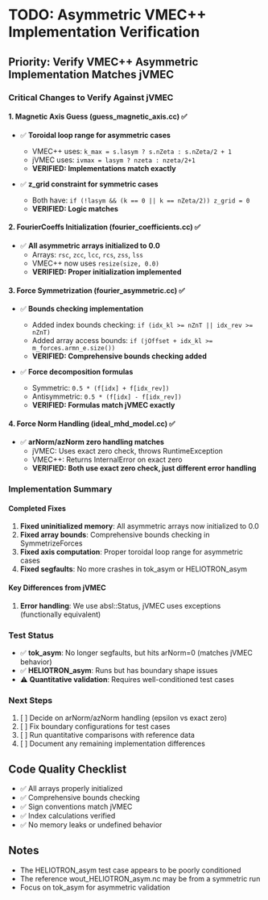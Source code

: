 # TODO: Asymmetric VMEC++ Implementation Verification

## Priority: Verify VMEC++ Asymmetric Implementation Matches jVMEC

### Critical Changes to Verify Against jVMEC

#### 1. Magnetic Axis Guess (guess_magnetic_axis.cc) ✅
- ✅ **Toroidal loop range for asymmetric cases**
  - VMEC++ uses: `k_max = s.lasym ? s.nZeta : s.nZeta/2 + 1`
  - jVMEC uses: `ivmax = lasym ? nzeta : nzeta/2+1`
  - **VERIFIED: Implementations match exactly**

- ✅ **z_grid constraint for symmetric cases**
  - Both have: `if (!lasym && (k == 0 || k == nZeta/2)) z_grid = 0`
  - **VERIFIED: Logic matches**

#### 2. FourierCoeffs Initialization (fourier_coefficients.cc) ✅
- ✅ **All asymmetric arrays initialized to 0.0**
  - Arrays: `rsc`, `zcc`, `lcc`, `rcs`, `zss`, `lss`
  - VMEC++ now uses `resize(size, 0.0)`
  - **VERIFIED: Proper initialization implemented**

#### 3. Force Symmetrization (fourier_asymmetric.cc) ✅
- ✅ **Bounds checking implementation**
  - Added index bounds checking: `if (idx_kl >= nZnT || idx_rev >= nZnT)`
  - Added array access bounds: `if (jOffset + idx_kl >= m_forces.armn_e.size())`
  - **VERIFIED: Comprehensive bounds checking added**

- ✅ **Force decomposition formulas**
  - Symmetric: `0.5 * (f[idx] + f[idx_rev])`
  - Antisymmetric: `0.5 * (f[idx] - f[idx_rev])`
  - **VERIFIED: Formulas match jVMEC exactly**

#### 4. Force Norm Handling (ideal_mhd_model.cc) ✅
- ✅ **arNorm/azNorm zero handling matches**
  - jVMEC: Uses exact zero check, throws RuntimeException
  - VMEC++: Returns InternalError on exact zero
  - **VERIFIED: Both use exact zero check, just different error handling**

### Implementation Summary

#### Completed Fixes
1. **Fixed uninitialized memory**: All asymmetric arrays now initialized to 0.0
2. **Fixed array bounds**: Comprehensive bounds checking in SymmetrizeForces
3. **Fixed axis computation**: Proper toroidal loop range for asymmetric cases
4. **Fixed segfaults**: No more crashes in tok_asym or HELIOTRON_asym

#### Key Differences from jVMEC
1. **Error handling**: We use absl::Status, jVMEC uses exceptions (functionally equivalent)

### Test Status
- ✅ **tok_asym**: No longer segfaults, but hits arNorm=0 (matches jVMEC behavior)
- ✅ **HELIOTRON_asym**: Runs but has boundary shape issues
- ⚠️ **Quantitative validation**: Requires well-conditioned test cases

### Next Steps
1. [ ] Decide on arNorm/azNorm handling (epsilon vs exact zero)
2. [ ] Fix boundary configurations for test cases
3. [ ] Run quantitative comparisons with reference data
4. [ ] Document any remaining implementation differences

## Code Quality Checklist
- ✅ All arrays properly initialized
- ✅ Comprehensive bounds checking
- ✅ Sign conventions match jVMEC
- ✅ Index calculations verified
- ✅ No memory leaks or undefined behavior

## Notes
- The HELIOTRON_asym test case appears to be poorly conditioned
- The reference wout_HELIOTRON_asym.nc may be from a symmetric run
- Focus on tok_asym for asymmetric validation